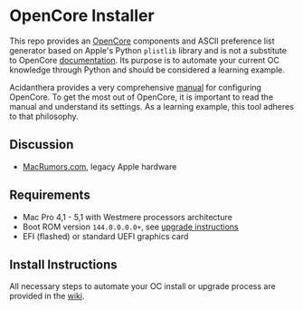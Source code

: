 # OpenCore Installer

This repo provides an [OpenCore](../../../acidanthera/OpenCorePkg) components and ASCII preference list generator based on Apple's Python `plistlib` library and is not a substitute to OpenCore [documentation](../../../acidanthera/OpenCorePkg/tree/master/Docs). Its purpose is to automate your current OC knowledge through Python and should be considered a learning example.

Acidanthera provides a very comprehensive [manual](../../../acidanthera/OpenCorePkg/blob/master/Docs/Configuration.pdf) for configuring OpenCore. To get the most out of OpenCore, it is important to read the manual and understand its settings. As a learning example, this tool adheres to that philosophy.

## Discussion

- [MacRumors.com](https://forums.macrumors.com/threads/2207814/), legacy Apple hardware

## Requirements

- Mac Pro 4,1 - 5,1 with Westmere processors architecture
- Boot ROM version `144.0.0.0.0+`, see [upgrade instructions](https://forums.macrumors.com/threads/2142418/)
- EFI (flashed) or standard UEFI graphics card

## Install Instructions

All necessary steps to automate your OC install or upgrade process are provided in the [wiki](/../../wiki).
